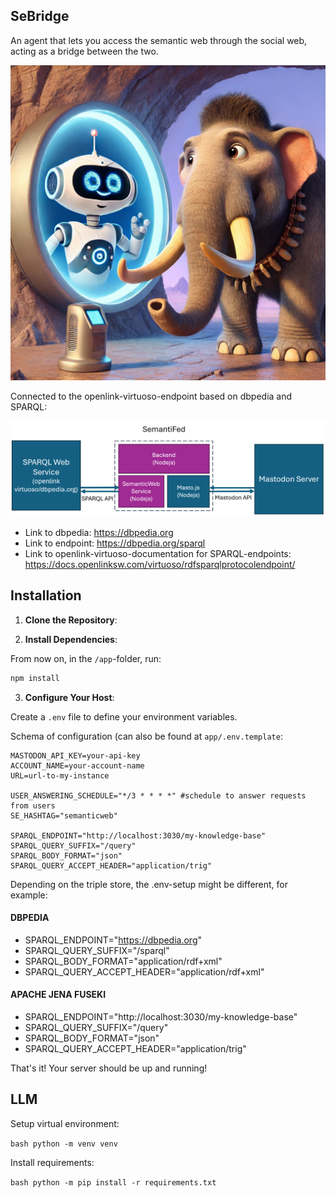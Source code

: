 ## SeBridge

An agent that lets you access the semantic web through the social web, acting as a bridge between the two.

![semanticbridgyfed_illustration.jpg](semanticbridgyfed_illustration.jpg)

Connected to the openlink-virtuoso-endpoint based on dbpedia and SPARQL:

![semanti_fed2.png](semanti_fed2.png)

- Link to dbpedia: https://dbpedia.org
- Link to endpoint: https://dbpedia.org/sparql
- Link to openlink-virtuoso-documentation for SPARQL-endpoints: https://docs.openlinksw.com/virtuoso/rdfsparqlprotocolendpoint/

## Installation

1. **Clone the Repository**:

2. **Install Dependencies**:

From now on, in the `/app`-folder, run:
   ```bash
   npm install
   ```

3. **Configure Your Host**:

Create a `.env` file to define your environment variables.

Schema of configuration (can also be found at `app/.env.template`:
```env
MASTODON_API_KEY=your-api-key
ACCOUNT_NAME=your-account-name
URL=url-to-my-instance
      
USER_ANSWERING_SCHEDULE="*/3 * * * *" #schedule to answer requests from users
SE_HASHTAG="semanticweb"
  
SPARQL_ENDPOINT="http://localhost:3030/my-knowledge-base"
SPARQL_QUERY_SUFFIX="/query"
SPARQL_BODY_FORMAT="json"
SPARQL_QUERY_ACCEPT_HEADER="application/trig"
```

Depending on the triple store, the .env-setup might be different, for example:

#### DBPEDIA
- SPARQL_ENDPOINT="https://dbpedia.org"
- SPARQL_QUERY_SUFFIX="/sparql"
- SPARQL_BODY_FORMAT="application/rdf+xml"
- SPARQL_QUERY_ACCEPT_HEADER="application/rdf+xml"

#### APACHE JENA FUSEKI
- SPARQL_ENDPOINT="http://localhost:3030/my-knowledge-base"
- SPARQL_QUERY_SUFFIX="/query"
- SPARQL_BODY_FORMAT="json"
- SPARQL_QUERY_ACCEPT_HEADER="application/trig"

That's it! Your server should be up and running!

## LLM

Setup virtual environment:

``bash
python -m venv venv
``

Install requirements:

``bash
python -m pip install -r requirements.txt
``
